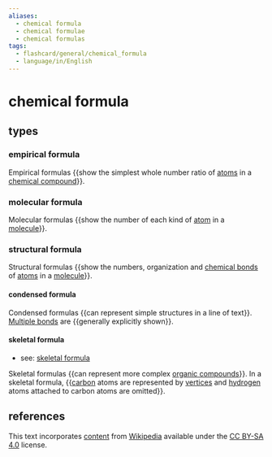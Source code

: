 ```yaml
---
aliases:
  - chemical formula
  - chemical formulae
  - chemical formulas
tags:
  - flashcard/general/chemical_formula
  - language/in/English
---
```


# chemical formula

## types

### empirical formula

Empirical formulas {{show the simplest whole number ratio of [atoms](atom.md) in a [chemical compound](chemical%20compound.md)}}.

### molecular formula

Molecular formulas {{show the number of each kind of [atom](atom.md) in a [molecule](molecule.md)}}.

### structural formula

Structural formulas {{show the numbers, organization and [chemical bonds](chemical%20bond.md) of [atoms](atom.md) in a [molecule](molecule.md)}}.

#### condensed formula

Condensed formulas {{can represent simple structures in a line of text}}. [Multiple bonds](bond%20order.md) are {{generally explicitly shown}}.

#### skeletal formula

- see: [skeletal formula](skeletal%20formula.md)

Skeletal formulas {{can represent more complex [organic compounds](organic%20compound.md)}}. In a skeletal formula, {{[carbon](carbon.md) atoms are represented by [vertices](vertx%20(geometry).md) and [hydrogen](hydrogen.md) atoms attached to carbon atoms are omitted}}.

## references

This text incorporates [content](https://en.wikipedia.org/wiki/chemical_formula) from [Wikipedia](Wikipedia.md) available under the [CC BY-SA 4.0](https://creativecommons.org/licenses/by-sa/4.0/) license.
